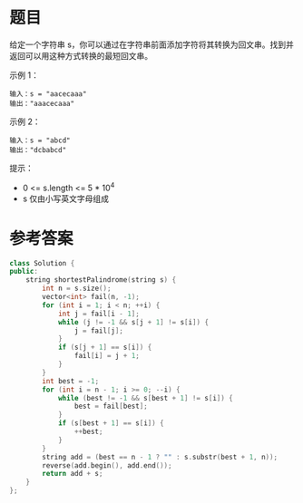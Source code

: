 # 题目
给定一个字符串 s，你可以通过在字符串前面添加字符将其转换为回文串。找到并返回可以用这种方式转换的最短回文串。

示例 1：

    输入：s = "aacecaaa"
    输出："aaacecaaa"
示例 2：

    输入：s = "abcd"
    输出："dcbabcd"

提示：

* 0 <= s.length <= 5 * 10<sup>4</sup>
* s 仅由小写英文字母组成

# 参考答案
```c++
class Solution {
public:
    string shortestPalindrome(string s) {
        int n = s.size();
        vector<int> fail(n, -1);
        for (int i = 1; i < n; ++i) {
            int j = fail[i - 1];
            while (j != -1 && s[j + 1] != s[i]) {
                j = fail[j];
            }
            if (s[j + 1] == s[i]) {
                fail[i] = j + 1;
            }
        }
        int best = -1;
        for (int i = n - 1; i >= 0; --i) {
            while (best != -1 && s[best + 1] != s[i]) {
                best = fail[best];
            }
            if (s[best + 1] == s[i]) {
                ++best;
            }
        }
        string add = (best == n - 1 ? "" : s.substr(best + 1, n));
        reverse(add.begin(), add.end());
        return add + s;
    }
};
